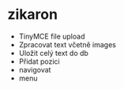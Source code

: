 # zikaron

* TinyMCE file upload
* Zpracovat text včetně images
* Uložit celý text do db
* Přidat pozici
* navigovat
* menu

